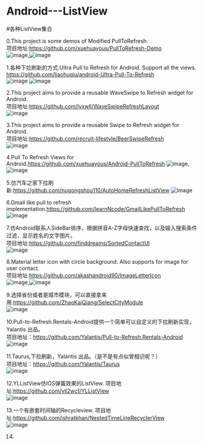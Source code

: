 # Android---ListView
#各种ListView集合

0.This project is some demos of Modified PullToRefresh.             
项目地址:https://github.com/xuehuayous/PullToRefresh-Demo              
![image](https://raw.githubusercontent.com/xuehuayous/PullToRefresh-Demo/master/JingDong/jingdong_header_demo.gif),![image](https://raw.githubusercontent.com/xuehuayous/PullToRefresh-Demo/master/MeiTuan/meituan_header_demo.gif)               


1.各种下拉刷新的方式.Ultra Pull to Refresh for Android. Support all the views.        
https://github.com/liaohuqiu/android-Ultra-Pull-To-Refresh               
![image](https://camo.githubusercontent.com/d3fbe757c87fddc94e998ebdd08ac55956aed1cf/687474703a2f2f737261696e2d6769746875622e71696e6975646e2e636f6d2f756c7472612d7074722f73746f72652d686f7573652d737472696e672e676966)
![image](https://camo.githubusercontent.com/588a2ef2cdcfb6c71e88437df486226dd15605b3/687474703a2f2f737261696e2d6769746875622e71696e6975646e2e636f6d2f756c7472612d7074722f73746f72652d686f7573652d737472696e672d61727261792e676966)


2.This project aims to provide a reusable WaveSwipe to Refresh widget for Android.              
项目地址:https://github.com/lyxwll/WaveSwipeRefreshLayout                      
![image](https://github.com/lyxwll/WaveSwipeRefreshLayout/blob/master/sc/animation.gif)


3.This project aims to provide a reusable Swipe to Refresh widget for Android.                    
项目地址:https://github.com/recruit-lifestyle/BeerSwipeRefresh           
![image](https://github.com/recruit-lifestyle/BeerSwipeRefresh/blob/master/sc/animation_beer.gif)


4.Pull To Refresh Views for Android.https://github.com/xuehuayous/Android-PullToRefresh
![image](https://raw.githubusercontent.com/xuehuayous/Android-PullToRefresh/master/swipelisview_demo.gif),![image](https://raw.githubusercontent.com/xuehuayous/Android-PullToRefresh/master/recyclerView_demo.gif)


5.仿汽车之家下拉刷新:https://github.com/nugongshou110/AutoHomeRefreshListView
  ![image](https://camo.githubusercontent.com/21127410f6f8231ed424ebaf76ea3d20c6a4f7d9/687474703a2f2f696d672e626c6f672e6373646e2e6e65742f3230313531313031313435373033323730)
  

6.Gmail like pull to refresh implementation.https://github.com/learnNcode/GmailLikePullToRefresh
![image](https://camo.githubusercontent.com/1d49229fc740c0752731cbd6067df93b84b30525/68747470733a2f2f646c2e64726f70626f7875736572636f6e74656e742e636f6d2f752f36313931393233322f6c6561726e4e636f64652f476d61696c4c696b6550756c6c546f526566726573682f676d61696c4c696b654c6f6164696e672e676966)

7.仿Android联系人SideBar排序，根据拼音A-Z字母快速查找，以及输入搜索条件过滤，显示姓名的文字图片。              
项目地址:https://github.com/finddreams/SortedContactUI          
![image](https://camo.githubusercontent.com/de9713f2c95de7253e5b57c33827a25a04c53be7/687474703a2f2f696d672e626c6f672e6373646e2e6e65742f3230313530333235313631383033383637)


8.Material letter icon with circle background. Also supports for image for user contact.               
项目地址:https://github.com/akashandroid90/ImageLetterIcon             
![image](https://github.com/akashandroid90/ImageLetterIcon/blob/master/images/one.png),![image](https://github.com/akashandroid90/ImageLetterIcon/blob/master/images/two.png)        

9.选择省份或者是城市模块，可以直接拿来用.https://github.com/ZhaoKaiQiang/SelectCityModule                 
![image](https://camo.githubusercontent.com/42de7e5e764d83afdc116fa3ba1ef423d2aefe4e/687474703a2f2f6931312e74696574756b752e636f6d2f333261623439616333383262376466642e676966)             


10.Pull-to-Refresh.Rentals-Android提供一个简单可以自定义的下拉刷新实现，Yalantis 出品。            
项目地址：https://github.com/Yalantis/Pull-to-Refresh.Rentals-Android             
![image](https://camo.githubusercontent.com/d406ac5a03a2b1fa5cf41fadc8d2408cb8709bdc/68747470733a2f2f6431337961637572716a676172612e636c6f756466726f6e742e6e65742f75736572732f3132353035362f73637265656e73686f74732f313635303331372f7265616c6573746174652d70756c6c5f312d322d332e676966)          


11.Taurus,下拉刷新，Yalantis 出品。（是不是有点似曾相识呢？）          
项目地址：https://github.com/Yalantis/Taurus          
![image](https://camo.githubusercontent.com/3a24e22eb3f8338573dba0701c089c12f6b70f11/68747470733a2f2f6431337961637572716a676172612e636c6f756466726f6e742e6e65742f75736572732f3132353035362f73637265656e73686f74732f313632333133312f746f7572732d70756c6c2d616972706c616e655f322d322d332e676966)


12.YLListView仿IOS弹簧效果的ListView.
项目地址:https://github.com/yll2wcf/YLListView                             
![image](https://raw.githubusercontent.com/yll2wcf/YLListView/master/gif/1.gif)


13.一个有嵌套时间轴的Recycleview.
项目地址:https://github.com/ishratkhan/NestedTimeLineRecyclerView                         
![image](https://i.imgur.com/IsuDF6g.gif)


14.
























